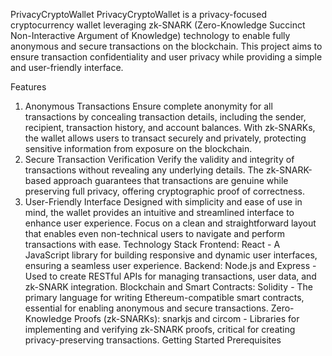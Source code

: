 PrivacyCryptoWallet
PrivacyCryptoWallet is a privacy-focused cryptocurrency wallet leveraging zk-SNARK (Zero-Knowledge Succinct Non-Interactive Argument of Knowledge) technology to enable fully anonymous and secure transactions on the blockchain. This project aims to ensure transaction confidentiality and user privacy while providing a simple and user-friendly interface.

Features
1. Anonymous Transactions
Ensure complete anonymity for all transactions by concealing transaction details, including the sender, recipient, transaction history, and account balances.
With zk-SNARKs, the wallet allows users to transact securely and privately, protecting sensitive information from exposure on the blockchain.
2. Secure Transaction Verification
Verify the validity and integrity of transactions without revealing any underlying details.
The zk-SNARK-based approach guarantees that transactions are genuine while preserving full privacy, offering cryptographic proof of correctness.
3. User-Friendly Interface
Designed with simplicity and ease of use in mind, the wallet provides an intuitive and streamlined interface to enhance user experience.
Focus on a clean and straightforward layout that enables even non-technical users to navigate and perform transactions with ease.
Technology Stack
Frontend: React - A JavaScript library for building responsive and dynamic user interfaces, ensuring a seamless user experience.
Backend: Node.js and Express - Used to create RESTful APIs for managing transactions, user data, and zk-SNARK integration.
Blockchain and Smart Contracts: Solidity - The primary language for writing Ethereum-compatible smart contracts, essential for enabling anonymous and secure transactions.
Zero-Knowledge Proofs (zk-SNARKs): snarkjs and circom - Libraries for implementing and verifying zk-SNARK proofs, critical for creating privacy-preserving transactions.
Getting Started
Prerequisites
